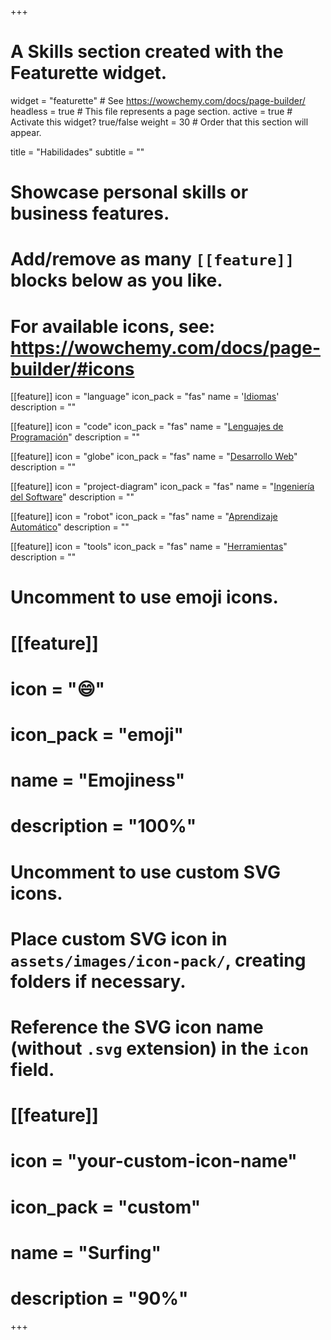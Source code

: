 +++
# A Skills section created with the Featurette widget.
widget = "featurette"  # See https://wowchemy.com/docs/page-builder/
headless = true  # This file represents a page section.
active = true  # Activate this widget? true/false
weight = 30  # Order that this section will appear.

title = "Habilidades"
subtitle = ""

# Showcase personal skills or business features.
# 
# Add/remove as many `[[feature]]` blocks below as you like.
# 
# For available icons, see: https://wowchemy.com/docs/page-builder/#icons

[[feature]]
  icon = "language"
  icon_pack = "fas"
  name = '[Idiomas](#languages)'
  description = ""

[[feature]]
  icon = "code"
  icon_pack = "fas"
  name = "[Lenguajes de Programación](#programming-languages)"
  description = ""

[[feature]]
  icon = "globe"
  icon_pack = "fas"
  name = "[Desarrollo Web](#web-development)"
  description = ""

[[feature]]
  icon = "project-diagram"
  icon_pack = "fas"
  name = "[Ingeniería del Software](#software-engineering)"
  description = ""

[[feature]]
  icon = "robot"
  icon_pack = "fas"
  name = "[Aprendizaje Automático](#machine-learning)"
  description = ""

[[feature]]
  icon = "tools"
  icon_pack = "fas"
  name = "[Herramientas](#tools)"
  description = ""

# Uncomment to use emoji icons.
# [[feature]]
#  icon = ":smile:"
#  icon_pack = "emoji"
#  name = "Emojiness"
#  description = "100%"  

# Uncomment to use custom SVG icons.
# Place custom SVG icon in `assets/images/icon-pack/`, creating folders if necessary.
# Reference the SVG icon name (without `.svg` extension) in the `icon` field.
# [[feature]]
#  icon = "your-custom-icon-name"
#  icon_pack = "custom"
#  name = "Surfing"
#  description = "90%"

+++
